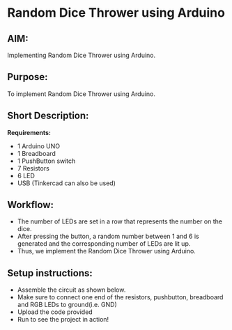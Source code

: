# Random Dice Thrower using Arduino

## AIM:

Implementing Random Dice Thrower using Arduino.

## Purpose:

To implement Random Dice Thrower using Arduino.

## Short Description:

**Requirements:**

- 1 Arduino UNO
- 1 Breadboard
- 1 PushButton switch
- 7 Resistors
- 6 LED
- USB
  (Tinkercad can also be used)

## Workflow:

- The number of LEDs are set in a row that represents the number on the dice.
- After pressing the button, a random number between 1 and 6 is generated and the corresponding number of LEDs are lit up.
- Thus, we implement the Random Dice Thrower using Arduino.

## Setup instructions:

- Assemble the circuit as shown below.
- Make sure to connect one end of the resistors, pushbutton, breadboard and RGB LEDs to ground(i.e. GND)
- Upload the code provided
- Run to see the project in action!
